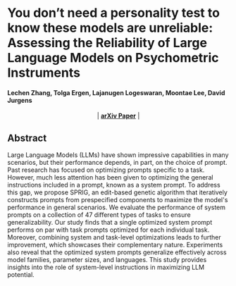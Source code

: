 # You don’t need a personality test to know these models are unreliable: Assessing the Reliability of Large Language Models on Psychometric Instruments
#### Lechen Zhang, Tolga Ergen, Lajanugen Logeswaran, Moontae Lee, David Jurgens

<p align="center">
| <a href="https://arxiv.org/abs/2410.14826"><b>arXiv Paper</b></a> |
</p>

## Abstract
Large Language Models (LLMs) have shown impressive capabilities in many scenarios, but their performance depends, in part, on the choice of prompt. Past research has focused on optimizing prompts specific to a task. However, much less attention has been given to optimizing the general instructions included in a prompt, known as a system prompt. To address this gap, we propose SPRIG, an edit-based genetic algorithm that iteratively constructs prompts from prespecified components to maximize the model's performance in general scenarios. We evaluate the performance of system prompts on a collection of 47 different types of tasks to ensure generalizability. Our study finds that a single optimized system prompt performs on par with task prompts optimized for each individual task. Moreover, combining system and task-level optimizations leads to further improvement, which showcases their complementary nature. Experiments also reveal that the optimized system prompts generalize effectively across model families, parameter sizes, and languages. This study provides insights into the role of system-level instructions in maximizing LLM potential.
